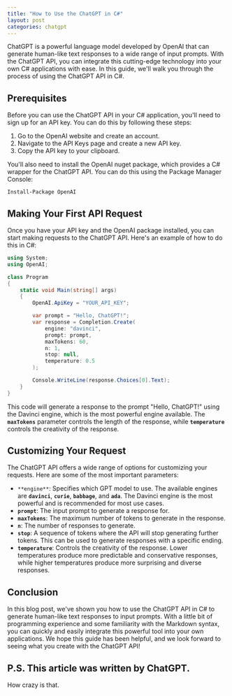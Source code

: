 ```yaml
---
title: "How to Use the ChatGPT in C#"
layout: post
categories: chatgpt
---
```

ChatGPT is a powerful language model developed by OpenAI that can generate human-like text responses to a wide range of input prompts. With the ChatGPT API, you can integrate this cutting-edge technology into your own C# applications with ease. In this guide, we'll walk you through the process of using the ChatGPT API in C#.

## Prerequisites

Before you can use the ChatGPT API in your C# application, you'll need to sign up for an API key. You can do this by following these steps:

1. Go to the OpenAI website and create an account.
2. Navigate to the API Keys page and create a new API key.
3. Copy the API key to your clipboard.

You'll also need to install the OpenAI nuget package, which provides a C# wrapper for the ChatGPT API. You can do this using the Package Manager Console:

```
Install-Package OpenAI
```


## Making Your First API Request

Once you have your API key and the OpenAI package installed, you can start making requests to the ChatGPT API. Here's an example of how to do this in C#:

```csharp
using System;
using OpenAI;

class Program
{
    static void Main(string[] args)
    {
        OpenAI.ApiKey = "YOUR_API_KEY";

        var prompt = "Hello, ChatGPT!";
        var response = Completion.Create(
            engine: "davinci",
            prompt: prompt,
            maxTokens: 60,
            n: 1,
            stop: null,
            temperature: 0.5
        );

        Console.WriteLine(response.Choices[0].Text);
    }
}
```

This code will generate a response to the prompt "Hello, ChatGPT!" using the Davinci engine, which is the most powerful engine available. The **`maxTokens`** parameter controls the length of the response, while **`temperature`** controls the creativity of the response.

## Customizing Your Request

The ChatGPT API offers a wide range of options for customizing your requests. Here are some of the most important parameters:

- `**engine**`: Specifies which GPT model to use. The available engines are **`davinci`**, **`curie`**, **`babbage`**, and **`ada`**. The Davinci engine is the most powerful and is recommended for most use cases.
- **`prompt`**: The input prompt to generate a response for.
- **`maxTokens`**: The maximum number of tokens to generate in the response.
- **`n`**: The number of responses to generate.
- **`stop`**: A sequence of tokens where the API will stop generating further tokens. This can be used to generate responses with a specific ending.
- **`temperature`**: Controls the creativity of the response. Lower temperatures produce more predictable and conservative responses, while higher temperatures produce more surprising and diverse responses.

## Conclusion

In this blog post, we've shown you how to use the ChatGPT API in C# to generate human-like text responses to input prompts. With a little bit of programming experience and some familiarity with the Markdown syntax, you can quickly and easily integrate this powerful tool into your own applications. We hope this guide has been helpful, and we look forward to seeing what you create with the ChatGPT API!

## P.S. This article was written by ChatGPT.

How crazy is that.
